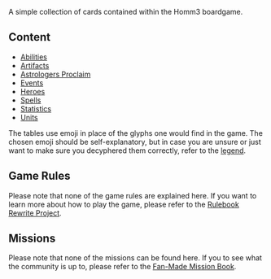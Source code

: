 A simple collection of cards contained within the Homm3 boardgame.

## Content
- [Abilities](abilities.md)
- [Artifacts](artifacts.md)
- [Astrologers Proclaim](astrologers_proclaim.md)
- [Events](events.md)
- [Heroes](heroes.md)
- [Spells](spells.md)
- [Statistics](statistics.md)
- [Units](units.md)

The tables use emoji in place of the glyphs one would find in the game. The chosen emoji should be self-explanatory, but in case you are unsure or just want to make sure you decyphered them correctly, refer to the [legend](legend.md).

## Game Rules

Please note that none of the game rules are explained here. If you want to learn more about how to play the game, please refer to the [Rulebook Rewrite Project](https://github.com/Heegu-sama/Homm3BG).

## Missions

Please note that none of the missions can be found here. If you to see what the community is up to, please refer to the [Fan-Made Mission Book](https://github.com/qwrtln/Homm3BG-mission-book).
